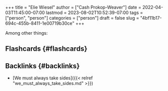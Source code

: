 +++
title = "Elie Wiesel"
author = ["Cash Prokop-Weaver"]
date = 2022-04-03T11:45:00-07:00
lastmod = 2023-08-02T10:52:39-07:00
tags = ["person", "person"]
categories = ["person"]
draft = false
slug = "4bf11b17-694c-455b-8411-1e00719b30ce"
+++

Among other things:


## Flashcards {#flashcards}


## Backlinks {#backlinks}

-   [We must always take sides]({{< relref "we_must_always_take_sides.md" >}})
